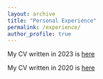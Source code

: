 ```yaml
---
layout: archive
title: "Personal Experience"
permalink: /experience/
author_profile: true
---
```


My CV written in 2023 is [here](http://liubiyongge.github.io/files/cv2023.pdf)


My CV written in 2020 is [here](http://liubiyongge.github.io/files/cv2020.pdf)



